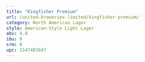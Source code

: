 ```yaml
---
title: "Kingfisher Premium"
url: /united-breweries-limited/kingfisher-premium/
category: North American Lager
style: American-Style Light Lager
abv: 4.8
ibu: 0
srm: 0
upc: 2147483647
---
```



